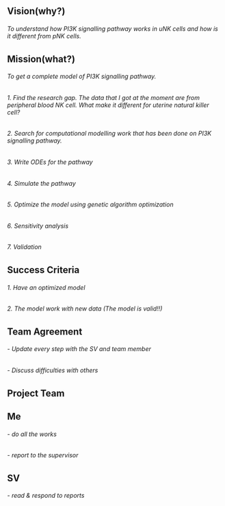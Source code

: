 ## Vision(why?)

###### To understand how PI3K signalling pathway works in uNK cells and how is it different from pNK cells.

## Mission(what?)

###### To get a complete model of PI3K signalling pathway.

###### 1. Find the research gap. The data that I got at the moment are from peripheral blood NK cell. What make it different for uterine natural killer cell?

###### 2. Search for computational modelling work that has been done on PI3K signalling pathway. 

###### 3. Write ODEs for the pathway

###### 4. Simulate the pathway

###### 5. Optimize the model using genetic algorithm optimization

###### 6. Sensitivity analysis

###### 7. Validation


## Success Criteria

###### 1. Have an optimized model 

###### 2. The model work with new data (The model is valid!!)


## Team Agreement

###### - Update every step with the SV and team member

###### - Discuss difficulties with others


  
## Project Team

## Me

###### - do all the works

###### - report to the supervisor

## SV

###### - read & respond to reports

